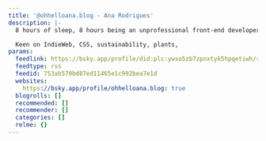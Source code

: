 ```yaml
---
title: '@ohhelloana.blog - Ana Rodrigues'
description: |-
  8 hours of sleep, 8 hours being an unprofessional front-end developer, then on my other 8 hours I poke my blog, take photos of my cat & try my best.

  Keen on IndieWeb, CSS, sustainability, plants,
params:
  feedlink: https://bsky.app/profile/did:plc:ywso5zb7zpnxtyk5hpqetiwh/rss
  feedtype: rss
  feedid: 753ab570bd87ed11465e1c992bea7e1d
  websites:
    https://bsky.app/profile/ohhelloana.blog: true
  blogrolls: []
  recommended: []
  recommender: []
  categories: []
  relme: {}
---
```

